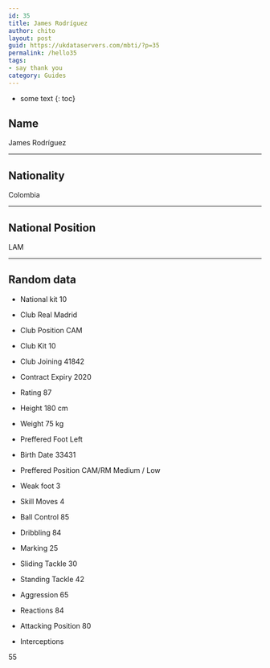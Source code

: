 ```yaml
---
id: 35
title: James Rodríguez
author: chito
layout: post
guid: https://ukdataservers.com/mbti/?p=35
permalink: /hello35
tags:
- say thank you
category: Guides
---
```


* some text
{: toc}


## Name  
James Rodríguez 

* * *

## Nationality  
Colombia 

* * *

## National Position  
LAM 

* * *

## Random data 

  * National kit 
10 

  * Club 
Real Madrid 

  * Club Position 
CAM 

  * Club Kit 
10 

  * Club Joining 
41842 

  * Contract Expiry 
2020 

  * Rating 
87 

  * Height 
180 cm 

  * Weight 
75 kg 

  * Preffered Foot 
Left 

  * Birth Date 
33431 

  * Preffered Position 
CAM/RM Medium / Low 

  * Weak foot 
3 

  * Skill Moves 
4 

  * Ball Control 
85 

  * Dribbling 
84 

  * Marking 
25 

  * Sliding Tackle 
30 

  * Standing Tackle 
42 

  * Aggression 
65 

  * Reactions 
84 

  * Attacking Position 
80 

  * Interceptions 

55